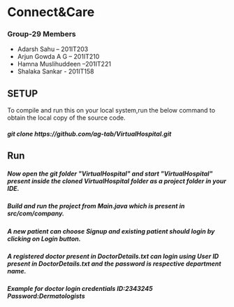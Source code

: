 # Connect&Care
### Group-29 Members
- Adarsh Sahu – 201IT203
- Arjun Gowda A G – 201IT210
- Hamna Muslihuddeen –201IT221
- Shalaka Sankar - 201IT158
## SETUP
To compile and run this on your local system,run the below command to obtain the local copy of the source code.
##### git clone https:<i></i>//github.com/ag-tab/VirtualHospital.git
## Run
##### Now open the git folder "VirtualHospital" and start "VirtualHospital" present inside the cloned VirtualHospital folder as a project folder in your IDE.
##### Build and run the project from Main.java which is present in src/com/company.
##### A new patient can choose Signup and existing patient should login by clicking on Login button.
##### A registered doctor present in DoctorDetails.txt can login using User ID present in DoctorDetails.txt and the ***password is respective department name.*** 
##### Example for doctor login credentials ID:2343245 Password:Dermatologists
